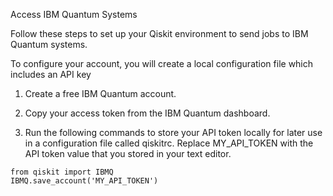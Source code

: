 Access IBM Quantum Systems

Follow these steps to set up your Qiskit environment to send jobs to IBM Quantum systems.

To configure your account, you will create a local configuration file which includes an API key

1. Create a free IBM Quantum account.

2. Copy your access token from the IBM Quantum dashboard.

3. Run the following commands to store your API token locally for later use in a configuration file called qiskitrc. Replace MY_API_TOKEN with the API token value that you stored in your text editor.

```
from qiskit import IBMQ 
IBMQ.save_account('MY_API_TOKEN')
```